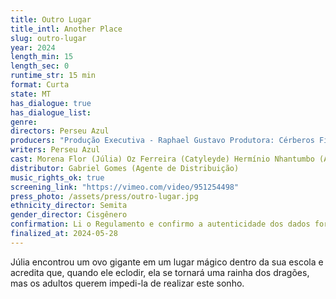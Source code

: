 ```yaml
---
title: Outro Lugar
title_intl: Another Place
slug: outro-lugar
year: 2024
length_min: 15
length_sec: 0
runtime_str: 15 min
format: Curta
state: MT
has_dialogue: true
has_dialogue_list: 
genre: 
directors: Perseu Azul
producers: "Produção Executiva - Raphael Gustavo Produtora: Cérberos Filmes"
writers: Perseu Azul
cast: Morena Flor (Júlia) Oz Ferreira (Catyleyde) Hermínio Nhantumbo (Argeo)
distributor: Gabriel Gomes (Agente de Distribuição)
music_rights_ok: true
screening_link: "https://vimeo.com/video/951254498"
press_photo: /assets/press/outro-lugar.jpg
ethnicity_director: Semita
gender_director: Cisgênero
confirmation: Li o Regulamento e confirmo a autenticidade dos dados fornecido nesta ficha de inscrição.
finalized_at: 2024-05-28
---
```


Júlia encontrou um ovo gigante em um lugar mágico dentro da sua escola e acredita que, quando ele eclodir, ela se tornará uma rainha dos dragões, mas os adultos querem impedi-la de realizar este sonho.

